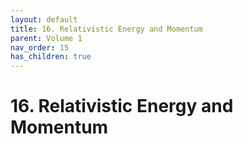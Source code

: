 ```yaml
---
layout: default
title: 16. Relativistic Energy and Momentum
parent: Volume 1
nav_order: 15
has_children: true
---
```

# 16. Relativistic Energy and Momentum

